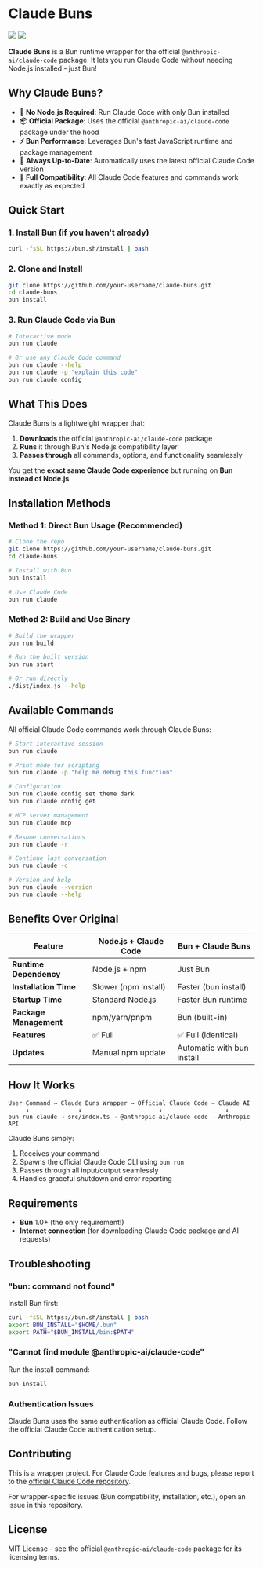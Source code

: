 # Claude Buns

![](https://img.shields.io/badge/Bun-1.0%2B-brightgreen?style=flat-square) ![](https://img.shields.io/badge/No%20Node.js-required-blue?style=flat-square)

**Claude Buns** is a Bun runtime wrapper for the official `@anthropic-ai/claude-code` package. It lets you run Claude Code without needing Node.js installed - just Bun!

## Why Claude Buns?

- **🚀 No Node.js Required**: Run Claude Code with only Bun installed
- **📦 Official Package**: Uses the official `@anthropic-ai/claude-code` package under the hood
- **⚡ Bun Performance**: Leverages Bun's fast JavaScript runtime and package management
- **🔄 Always Up-to-Date**: Automatically uses the latest official Claude Code version
- **💯 Full Compatibility**: All Claude Code features and commands work exactly as expected

## Quick Start

### 1. Install Bun (if you haven't already)
```bash
curl -fsSL https://bun.sh/install | bash
```

### 2. Clone and Install
```bash
git clone https://github.com/your-username/claude-buns.git
cd claude-buns
bun install
```

### 3. Run Claude Code via Bun
```bash
# Interactive mode
bun run claude

# Or use any Claude Code command
bun run claude --help
bun run claude -p "explain this code" 
bun run claude config
```

## What This Does

Claude Buns is a lightweight wrapper that:

1. **Downloads** the official `@anthropic-ai/claude-code` package
2. **Runs** it through Bun's Node.js compatibility layer
3. **Passes through** all commands, options, and functionality seamlessly

You get the **exact same Claude Code experience** but running on **Bun instead of Node.js**.

## Installation Methods

### Method 1: Direct Bun Usage (Recommended)
```bash
# Clone the repo
git clone https://github.com/your-username/claude-buns.git
cd claude-buns

# Install with Bun
bun install

# Use Claude Code
bun run claude
```

### Method 2: Build and Use Binary
```bash
# Build the wrapper
bun run build

# Run the built version
bun run start

# Or run directly
./dist/index.js --help
```

## Available Commands

All official Claude Code commands work through Claude Buns:

```bash
# Start interactive session
bun run claude

# Print mode for scripting
bun run claude -p "help me debug this function"

# Configuration
bun run claude config set theme dark
bun run claude config get

# MCP server management
bun run claude mcp

# Resume conversations
bun run claude -r

# Continue last conversation
bun run claude -c

# Version and help
bun run claude --version
bun run claude --help
```

## Benefits Over Original

| Feature | Node.js + Claude Code | Bun + Claude Buns |
|---------|---------------------|------------------|
| **Runtime Dependency** | Node.js + npm | Just Bun |
| **Installation Time** | Slower (npm install) | Faster (bun install) |
| **Startup Time** | Standard Node.js | Faster Bun runtime |
| **Package Management** | npm/yarn/pnpm | Bun (built-in) |
| **Features** | ✅ Full | ✅ Full (identical) |
| **Updates** | Manual npm update | Automatic with bun install |

## How It Works

```
User Command → Claude Buns Wrapper → Official Claude Code → Claude AI
     ↓              ↓                      ↓                  ↓
bun run claude → src/index.ts → @anthropic-ai/claude-code → Anthropic API
```

Claude Buns simply:
1. Receives your command
2. Spawns the official Claude Code CLI using `bun run`
3. Passes through all input/output seamlessly
4. Handles graceful shutdown and error reporting

## Requirements

- **Bun** 1.0+ (the only requirement!)
- **Internet connection** (for downloading Claude Code package and AI requests)

## Troubleshooting

### "bun: command not found"
Install Bun first:
```bash
curl -fsSL https://bun.sh/install | bash
export BUN_INSTALL="$HOME/.bun"
export PATH="$BUN_INSTALL/bin:$PATH"
```

### "Cannot find module @anthropic-ai/claude-code"
Run the install command:
```bash
bun install
```

### Authentication Issues
Claude Buns uses the same authentication as official Claude Code. Follow the official Claude Code authentication setup.

## Contributing

This is a wrapper project. For Claude Code features and bugs, please report to the [official Claude Code repository](https://github.com/anthropics/claude-code).

For wrapper-specific issues (Bun compatibility, installation, etc.), open an issue in this repository.

## License

MIT License - see the official `@anthropic-ai/claude-code` package for its licensing terms.